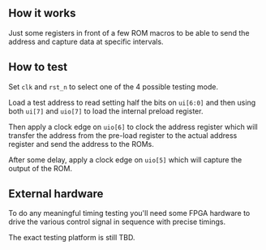 ## How it works

Just some registers in front of a few ROM macros to be able
to send the address and capture data at specific intervals.

## How to test

Set `clk` and `rst_n` to select one of the 4 possible testing
mode.

Load a test address to read setting half the bits on `ui[6:0]`
and then using both `ui[7]` and `uio[7]` to load the internal
preload register.

Then apply a clock edge on `uio[6]` to clock the address register
which will transfer the address from the pre-load register to the
actual address register and send the address to the ROMs.

After some delay, apply a clock edge on `uio[5]` which will capture
the output of the ROM.

## External hardware

To do any meaningful timing testing you'll need some FPGA hardware
to drive the various control signal in sequence with precise timings.

The exact testing platform is still TBD.

